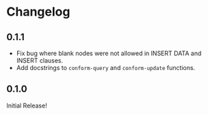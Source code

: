 # Changelog

## 0.1.1
- Fix bug where blank nodes were not allowed in INSERT DATA and INSERT clauses.
- Add docstrings to `conform-query` and `conform-update` functions.

## 0.1.0
Initial Release!
